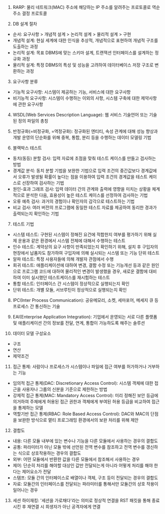 1. RARP: 물리 네트워크(MAC) 주소에 해당하는 IP 주소를 알려주는 프로토콜로 역순 주소 결정 프로토콜

2. DB 설계 절차

- 순서: 요구사항 > 개념적 설계 > 논리적 설계 > 물리적 설계 > 구현
- 개념적 설계: 현실 세계에 대한 인식을 추상적, 개념적으로 표현하여 개념적 구조를 도출하는 과정
- 논리적 설계: 목표 DBMS에 맞는 스키마 설계, 트랜잭션 인터페이스를 설계하는 정규화 과정
- 물리적 설계: 특정 DBMS의 특성 및 성능을 고려하여 데이터베이스 저장 구조로 변환하는 과정

3. 요구사항 분류

- 기능적 요구사항: 시스템이 제공하는 기능, 서비스에 대한 요구사항
- 비기능적 요구사항: 시스템이 수행하는 이외의 사항, 시스템 구축에 대한 제약사항에 관한 요구사항

4. WSDL(Web Services Description Language): 웹 서비스 기술언어 또는 기술된 정의 파일의 총칭

5. 반정규화(=비정규화, =역정규화): 정규화된 엔티티, 속성 관계에 대해 성능 향상과 개발 운영의 단순화를 위해 중복, 통합, 분리 등을 수행하는 데이터 모델링 기법

6. 블랙박스 테스트

- 동치(동등) 분할 검사: 입력 자료에 초점을 맞춰 테스트 케이스를 만들고 검사하는 방법
- 경계값 분석: 동치 분할 기법을 보완한 기법으로 입력 조건의 중간값보다 경계값에서 오류가 발생될 확률이 높다는 점을 이용하여 입력 조건의 경계값을 테스트 케이스로 선장하여 검사하는 기법
- 원인-효과 그래프 검사: 입력 데이터 간의 관계와 출력에 영향을 미치는 상황을 체계적으로 분석한 다음, 효용성이 높은 테스트 케이스를 선정하여 검사하는 기법
- 오류 예측 검사: 과거의 경험이나 확인자의 감각으로 테스트하는 기법
- 비교 검사: 여러 버전의 프로그램에 동일한 테스트 자료를 제공하여 동리한 경과가 출력되는지 확인하는 기법

7. 테스트 기법

- 시스템 테스트: 구현된 시스템이 정해진 요건에 적합한지 여부를 평가하기 위해 실제 운용과 같은 환경에서 시스템 전체에 대해서 수행하는 테스트
- 인수 테스트: 계약상의 요구 사항이 만족되었는지 확인하기 위해, 설치 후 구입자의 현장에서 납품자도 참가하여 구입자에 의해 실시되는 시스템 또는 기능 단위 테스트
- 알파 테스트: 특정 사용자들에 의해 개발자 관점에서 수행
- 회귀 테스트: 애플리케이션에 대하여 변경, 결함 수정 또는 기능개선 등과 같은 원인으로 프로그램 코드에 대하여 물리적인 변경이 발생했을 경우, 새로운 결함에 대비하여 이미 실시했던 테스트케이스를 재시험하는 테스트
- 통합 테스트: 인터페이스 간 시스템이 정상적으로 실행되는지 확인
- 단위 테스트: 개별 모듈, 서브루틴이 정상적으로 실행되는지 확인

8. IPC(Inter Process Communication): 공유메모리, 소켓, 세마포어, 메세지 큐 등 프로세스 간 통신하는 기술

9. EAI(Enterprise Application Integration): 기업에서 운영되는 서로 다른 플랫폼 및 애플리케이션 간의 정보를 전달, 연계, 통합이 가능하도록 해주는 솔루션

10. 데이터 모델 구성요소

- 구조
- 연산
- 제약조건

11. 접근 통제: 사람이나 프로세스가 시스템이나 파일에 접근 여부를 허가하거나 거부하는 기능

- 임의적 접근 통제(DAC: Discretionary Access Control): 시스템 객체에 대한 접근을 사용자나 그룹의 신분을 기준으로 제한하는 방법
- 강제적 접근 통제(MAC: Mandatory Access Control): 미리 정해진 보안 등급에 의거하여 주체에게 허용된 접근 권한과 객체에게 부여된 허용 등급을 비교하여 접근을 통제하는 모델
- 역할기반 접근 통제(RBAC: Role Based Access Control): DAC와 MAC의 단점을 보완한 방식으로 멑티 프로그래밍 환경에서의 보완 처리를 위해 제안

12. 결합도

- 내용: 다른 모듈 내부에 있는 변수나 기능을 다른 모듈에서 사용하는 경우의 결합도
- 공통: 파라미터가 아닌 모듈 밖에 선언된 전역 변수를 참조하고 전역 변수를 갱신하는 식으로 상호작용하는 경우의 결합도
- 외부: 어떤 모듈에서 반환한 값을 다른 모듈에서 참조해서 사용하는 경우
- 제어: 단순히 처리를 해야할 대상인 값만 전달되는게 아니라 어떻게 처리를 해야 한다는 제어요소가 전달
- 스탬프: 모듈 간의 인터페이스로 배열이나 객체, 구조 등이 전달되는 경우의 결합도
- 자료: 모듈간의 인터페이스를 전달되는 파라미터를 통해서만 모듈간의 상호 작용이 일어나는 경우


13. 세션 하이재킹: '세션을 가로채다'라는 의미로 정상적 연결을 RST 패킷을 통해 종료시킨 후 재연결 시 희생자가 아닌 공격자에게 연결